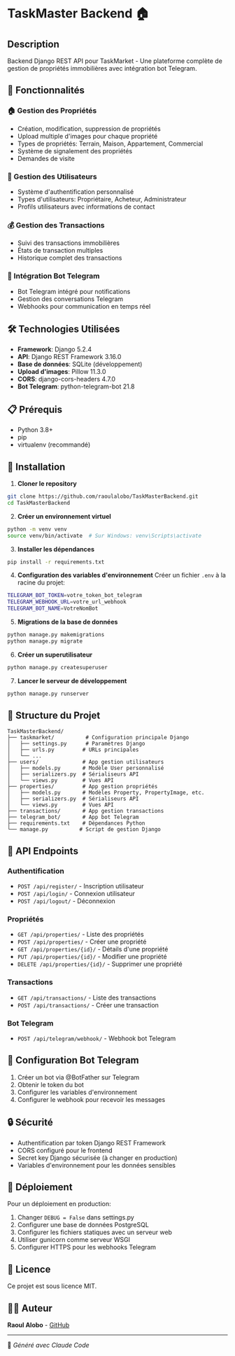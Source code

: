 # TaskMaster Backend 🏠

## Description
Backend Django REST API pour TaskMarket - Une plateforme complète de gestion de propriétés immobilières avec intégration bot Telegram.

## 🚀 Fonctionnalités

### 🏠 Gestion des Propriétés
- Création, modification, suppression de propriétés
- Upload multiple d'images pour chaque propriété
- Types de propriétés: Terrain, Maison, Appartement, Commercial
- Système de signalement des propriétés
- Demandes de visite

### 👥 Gestion des Utilisateurs
- Système d'authentification personnalisé
- Types d'utilisateurs: Propriétaire, Acheteur, Administrateur
- Profils utilisateurs avec informations de contact

### 💰 Gestion des Transactions
- Suivi des transactions immobilières
- États de transaction multiples
- Historique complet des transactions

### 🤖 Intégration Bot Telegram
- Bot Telegram intégré pour notifications
- Gestion des conversations Telegram
- Webhooks pour communication en temps réel

## 🛠️ Technologies Utilisées

- **Framework**: Django 5.2.4
- **API**: Django REST Framework 3.16.0
- **Base de données**: SQLite (développement)
- **Upload d'images**: Pillow 11.3.0
- **CORS**: django-cors-headers 4.7.0
- **Bot Telegram**: python-telegram-bot 21.8

## 📋 Prérequis

- Python 3.8+
- pip
- virtualenv (recommandé)

## 🚀 Installation

1. **Cloner le repository**
```bash
git clone https://github.com/raoulalobo/TaskMasterBackend.git
cd TaskMasterBackend
```

2. **Créer un environnement virtuel**
```bash
python -m venv venv
source venv/bin/activate  # Sur Windows: venv\Scripts\activate
```

3. **Installer les dépendances**
```bash
pip install -r requirements.txt
```

4. **Configuration des variables d'environnement**
Créer un fichier `.env` à la racine du projet:
```bash
TELEGRAM_BOT_TOKEN=votre_token_bot_telegram
TELEGRAM_WEBHOOK_URL=votre_url_webhook
TELEGRAM_BOT_NAME=VotreNomBot
```

5. **Migrations de la base de données**
```bash
python manage.py makemigrations
python manage.py migrate
```

6. **Créer un superutilisateur**
```bash
python manage.py createsuperuser
```

7. **Lancer le serveur de développement**
```bash
python manage.py runserver
```

## 📁 Structure du Projet

```
TaskMasterBackend/
├── taskmarket/          # Configuration principale Django
│   ├── settings.py      # Paramètres Django
│   ├── urls.py         # URLs principales
│   └── ...
├── users/              # App gestion utilisateurs
│   ├── models.py       # Modèle User personnalisé
│   ├── serializers.py  # Sérialiseurs API
│   └── views.py        # Vues API
├── properties/         # App gestion propriétés
│   ├── models.py       # Modèles Property, PropertyImage, etc.
│   ├── serializers.py  # Sérialiseurs API
│   └── views.py        # Vues API
├── transactions/       # App gestion transactions
├── telegram_bot/       # App bot Telegram
├── requirements.txt    # Dépendances Python
└── manage.py          # Script de gestion Django
```

## 🔌 API Endpoints

### Authentification
- `POST /api/register/` - Inscription utilisateur
- `POST /api/login/` - Connexion utilisateur
- `POST /api/logout/` - Déconnexion

### Propriétés
- `GET /api/properties/` - Liste des propriétés
- `POST /api/properties/` - Créer une propriété
- `GET /api/properties/{id}/` - Détails d'une propriété
- `PUT /api/properties/{id}/` - Modifier une propriété
- `DELETE /api/properties/{id}/` - Supprimer une propriété

### Transactions
- `GET /api/transactions/` - Liste des transactions
- `POST /api/transactions/` - Créer une transaction

### Bot Telegram
- `POST /api/telegram/webhook/` - Webhook bot Telegram

## 🤖 Configuration Bot Telegram

1. Créer un bot via @BotFather sur Telegram
2. Obtenir le token du bot
3. Configurer les variables d'environnement
4. Configurer le webhook pour recevoir les messages

## 🔒 Sécurité

- Authentification par token Django REST Framework
- CORS configuré pour le frontend
- Secret key Django sécurisée (à changer en production)
- Variables d'environnement pour les données sensibles

## 🚀 Déploiement

Pour un déploiement en production:

1. Changer `DEBUG = False` dans settings.py
2. Configurer une base de données PostgreSQL
3. Configurer les fichiers statiques avec un serveur web
4. Utiliser gunicorn comme serveur WSGI
5. Configurer HTTPS pour les webhooks Telegram

## 📝 Licence

Ce projet est sous licence MIT.

## 👨‍💻 Auteur

**Raoul Alobo** - [GitHub](https://github.com/raoulalobo)

---

🎯 *Généré avec Claude Code*